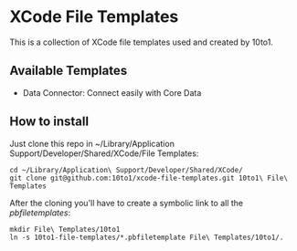 XCode File Templates
====================

This is a collection of XCode file templates used and created by 10to1.

Available Templates
-------------------

- Data Connector: Connect easily with Core Data

How to install
--------------

Just clone this repo in ~/Library/Application Support/Developer/Shared/XCode/File Templates:

    cd ~/Library/Application\ Support/Developer/Shared/XCode/
    git clone git@github.com:10to1/xcode-file-templates.git 10to1\ File\ Templates

After the cloning you'll have to create a symbolic link to all the _pbfiletemplates_:

    mkdir File\ Templates/10to1                                                                              
    ln -s 10to1-file-templates/*.pbfiletemplate File\ Templates/10to1/.
